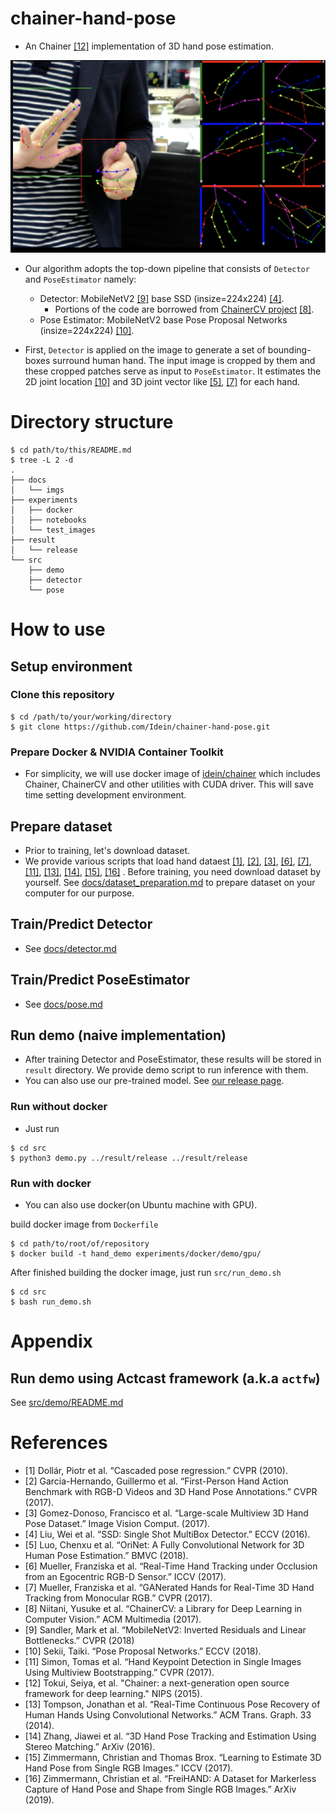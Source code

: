 # chainer-hand-pose

- An Chainer [[12]](#Chainer) implementation of 3D hand pose estimation.

![](docs/imgs/demo.png)


- Our algorithm adopts the top-down pipeline that consists of `Detector` and `PoseEstimator` namely:
  - Detector: MobileNetV2 [[9]](#MV2) base SSD (insize=224x224) [[4]](#SSD).
    -  Portions of the code are borrowed from [ChainerCV project](https://github.com/chainer/chainercv) [[8]](#ChainerCV).
  - Pose Estimator: MobileNetV2 base Pose Proposal Networks (insize=224x224) [[10]](#PPN).

- First, `Detector` is applied on the image to
generate a set of bounding-boxes surround human hand. The input image is cropped by them and these cropped patches serve as input to  `PoseEstimator`. It estimates the 2D joint location [[10]](#PPN) and 3D joint vector like [[5]](#OriNet), [[7]](#GANerated) for each hand.


# Directory structure

```
$ cd path/to/this/README.md
$ tree -L 2 -d
.
├── docs
│   └── imgs
├── experiments
│   ├── docker
│   ├── notebooks
│   └── test_images
├── result
│   └── release
└── src
    ├── demo
    ├── detector
    └── pose
```

# How to use

## Setup environment

### Clone this repository

```
$ cd /path/to/your/working/directory
$ git clone https://github.com/Idein/chainer-hand-pose.git
```

### Prepare Docker & NVIDIA Container Toolkit
- For simplicity, we will use docker image of [idein/chainer](https://hub.docker.com/r/idein/chainer/) which includes Chainer, ChainerCV and other utilities with CUDA driver. This will save time setting development environment.


## Prepare dataset

- Prior to training, let's download dataset.
- We provide various scripts that load hand dataest [[1]](#Cascaded), [[2]](#FHAD), [[3]](#Multiview), [[6]](#Synth), [[7]](#GANerated),[[11]](#HandDB), [[13]](#NYU), [[14]](#STB), [[15]](#RHD), [[16]](#Frei) . Before training, you need download
dataset by yourself. See [docs/dataset_preparation.md](docs/dataset_preparation.md) to prepare dataset on your computer for our purpose.


## Train/Predict Detector

- See [docs/detector.md](docs/detector.md)

## Train/Predict PoseEstimator

- See [docs/pose.md](docs/pose.md)

## Run demo (naive implementation)

- After training Detector and PoseEstimator, these results will be stored in `result` directory. We provide demo script to run inference with them.
- You can also use our pre-trained model. See [our release page](https://github.com/Idein/chainer-hand-pose/releases/tag/model).


### Run without docker

- Just run

```
$ cd src
$ python3 demo.py ../result/release ../result/release
```

### Run with docker

- You can also use docker(on Ubuntu machine with GPU).

build docker image from `Dockerfile`
```
$ cd path/to/root/of/repository
$ docker build -t hand_demo experiments/docker/demo/gpu/
```

After finished building the docker image, just run `src/run_demo.sh`

```
$ cd src
$ bash run_demo.sh
```

# Appendix

## Run demo using Actcast framework (a.k.a `actfw`)

See [src/demo/README.md](src/demo)

# References

- <a id="Cascaded">[1]</a> Dollár, Piotr et al. “Cascaded pose regression.” CVPR (2010).
- <a id="FHAD">[2]</a> Garcia-Hernando, Guillermo et al. “First-Person Hand Action Benchmark with RGB-D Videos and 3D Hand Pose Annotations.” CVPR (2017).
- <a id="Multiview">[3]</a> Gomez-Donoso, Francisco et al. “Large-scale Multiview 3D Hand Pose Dataset.” Image Vision Comput. (2017).
- <a id="SSD">[4]</a> Liu, Wei et al. “SSD: Single Shot MultiBox Detector.” ECCV (2016).
- <a id="OriNet">[5]</a> Luo, Chenxu et al. “OriNet: A Fully Convolutional Network for 3D Human Pose Estimation.” BMVC (2018).
- <a id="Synth">[6]</a> Mueller, Franziska et al. “Real-Time Hand Tracking under Occlusion from an Egocentric RGB-D Sensor.” ICCV (2017).
- <a id="GANerated">[7]</a> Mueller, Franziska et al. “GANerated Hands for Real-Time 3D Hand Tracking from Monocular RGB.” CVPR (2017).
- <a id="ChainerCV">[8]</a> Niitani, Yusuke et al. “ChainerCV: a Library for Deep Learning in Computer Vision.” ACM Multimedia (2017).
- <a id="MV2">[9]</a> Sandler, Mark et al. “MobileNetV2: Inverted Residuals and Linear Bottlenecks.” CVPR (2018)
- <a id="PPN">[10]</a> Sekii, Taiki. “Pose Proposal Networks.” ECCV (2018).
- <a id="HandDB">[11]</a> Simon, Tomas et al. “Hand Keypoint Detection in Single Images Using Multiview Bootstrapping.” CVPR (2017).
- <a id="Chainer">[12]</a> Tokui, Seiya, et al. "Chainer: a next-generation open source framework for deep learning." NIPS (2015).
- <a id="NYU">[13]</a> Tompson, Jonathan et al. “Real-Time Continuous Pose Recovery of Human Hands Using Convolutional Networks.” ACM Trans. Graph. 33 (2014).
- <a id="STB">[14]</a> Zhang, Jiawei et al. “3D Hand Pose Tracking and Estimation Using Stereo Matching.” ArXiv (2016).
- <a id="RHD">[15]</a> Zimmermann, Christian and Thomas Brox. “Learning to Estimate 3D Hand Pose from Single RGB Images.” ICCV (2017).
- <a id="Frei">[16]</a> Zimmermann, Christian et al. “FreiHAND: A Dataset for Markerless Capture of Hand Pose and Shape from Single RGB Images.” ArXiv (2019).

